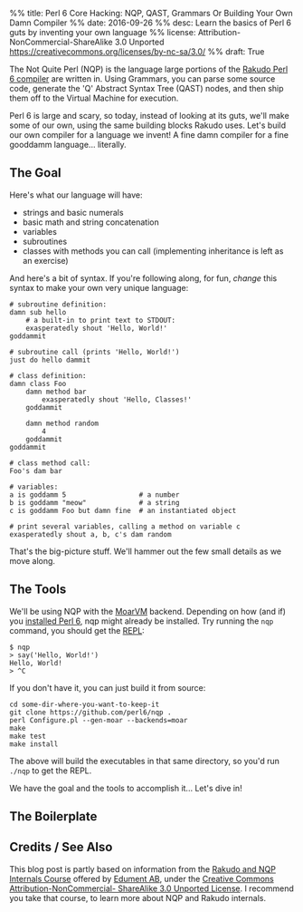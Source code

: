 %% title: Perl 6 Core Hacking: NQP, QAST, Grammars Or Building Your Own Damn Compiler
%% date: 2016-09-26
%% desc: Learn the basics of Perl 6 guts by inventing your own language
%% license: Attribution-NonCommercial-ShareAlike 3.0 Unported https://creativecommons.org/licenses/by-nc-sa/3.0/
%% draft: True

The Not Quite Perl (NQP) is the language large portions of
the [Rakudo Perl 6 compiler](http://rakudo.org/) are written in. Using
Grammars, you can parse some source code, generate the 'Q' Abstract Syntax
Tree (QAST) nodes, and then ship them off to the Virtual Machine for
execution.

Perl 6 is large and scary, so today, instead of looking at its guts, we'll
make some of our own, using the same building blocks Rakudo uses. Let's
build our own compiler for a language we invent! A fine damn compiler for a
fine gooddamm language... literally.

## The Goal

Here's what our language will have:

* strings and basic numerals
* basic math and string concatenation
* variables
* subroutines
* classes with methods you can call (implementing inheritance is left as an exercise)

And here's a bit of syntax. If you're following along, for fun, *change* this
syntax to make your own very unique language:

    # subroutine definition:
    damn sub hello
        # a built-in to print text to STDOUT:
        exasperatedly shout 'Hello, World!'
    goddammit

    # subroutine call (prints 'Hello, World!')
    just do hello dammit

    # class definition:
    damn class Foo
        damn method bar
            exasperatedly shout 'Hello, Classes!'
        goddammit

        damn method random
            4
        goddammit
    goddammit

    # class method call:
    Foo's dam bar

    # variables:
    a is goddamm 5                  # a number
    b is goddamm "meow"             # a string
    c is goddamm Foo but damn fine  # an instantiated object

    # print several variables, calling a method on variable c
    exasperatedly shout a, b, c's dam random

That's the big-picture stuff. We'll hammer out the few small details as
we move along.

## The Tools

We'll be using NQP with the [MoarVM](http://www.moarvm.org/) backend. Depending
on how (and if) you [installed Perl 6](https://github.com/tadzik/rakudobrew),
nqp might already be installed. Try running the `nqp` command, you should get
the [REPL](https://en.wikipedia.org/wiki/Read%E2%80%93eval%E2%80%93print_loop):

    $ nqp
    > say('Hello, World!')
    Hello, World!
    > ^C

If you don't have it, you can just build it from source:

    cd some-dir-where-you-want-to-keep-it
    git clone https://github.com/perl6/nqp .
    perl Configure.pl --gen-moar --backends=moar
    make
    make test
    make install

The above will build the executables in that same directory, so you'd
run `./nqp` to get the REPL.

We have the goal and the tools to accomplish it...  Let's dive in!

## The Boilerplate

## Credits / See Also

This blog post is partly based on information from
the [Rakudo and NQP Internals Course](https://github.com/edumentab/rakudo-and-nqp-internals-course)
offered by [Edument AB](http://edument.se/), under the
[Creative Commons Attribution-NonCommercial-
ShareAlike 3.0 Unported
License](https://creativecommons.org/licenses/by-nc-sa/3.0/). I recommend
you take that course, to learn more about NQP and Rakudo internals.



